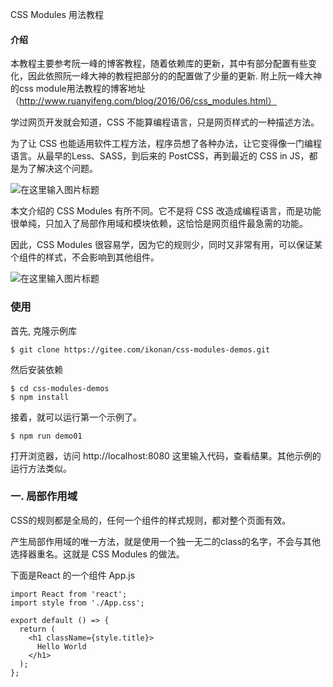 CSS Modules 用法教程

#### 介绍
本教程主要参考阮一峰的博客教程，随着依赖库的更新，其中有部分配置有些变化，因此依照阮一峰大神的教程把部分的的配置做了少量的更新. 附上阮一峰大神的css module用法教程的博客地址（http://www.ruanyifeng.com/blog/2016/06/css_modules.html）

学过网页开发就会知道，CSS 不能算编程语言，只是网页样式的一种描述方法。

为了让 CSS 也能适用软件工程方法，程序员想了各种办法，让它变得像一门编程语言。从最早的Less、SASS，到后来的 PostCSS，再到最近的 CSS in JS，都是为了解决这个问题。

![](https://images.gitee.com/uploads/images/2019/0813/150704_2e9a1924_1707251.png "在这里输入图片标题")

本文介绍的 CSS Modules 有所不同。它不是将 CSS 改造成编程语言，而是功能很单纯，只加入了局部作用域和模块依赖，这恰恰是网页组件最急需的功能。

因此，CSS Modules 很容易学，因为它的规则少，同时又非常有用，可以保证某个组件的样式，不会影响到其他组件。

![](https://images.gitee.com/uploads/images/2019/0813/160900_42a8979d_1707251.png "在这里输入图片标题")
### 使用

首先, 克隆示例库
```
$ git clone https://gitee.com/ikonan/css-modules-demos.git
```
然后安装依赖
```
$ cd css-modules-demos
$ npm install
```
接着，就可以运行第一个示例了。
```
$ npm run demo01
```
打开浏览器，访问 http://localhost:8080 这里输入代码，查看结果。其他示例的运行方法类似。

### 一. 局部作用域


CSS的规则都是全局的，任何一个组件的样式规则，都对整个页面有效。

产生局部作用域的唯一方法，就是使用一个独一无二的class的名字，不会与其他选择器重名。这就是 CSS Modules 的做法。

下面是React 的一个组件 App.js
```
import React from 'react';
import style from './App.css';

export default () => {
  return (
    <h1 className={style.title}>
      Hello World
    </h1>
  );
};
```
